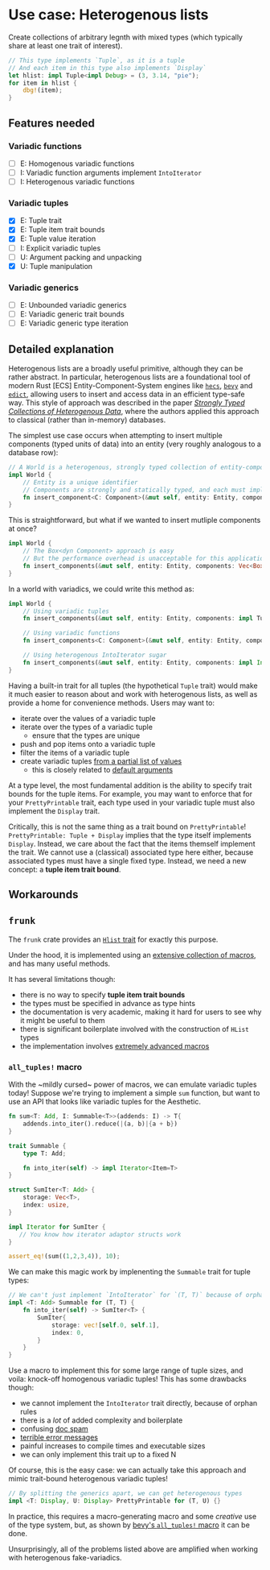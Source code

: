 # Use case: Heterogenous lists

Create collections of arbitrary legnth with mixed types (which typically share at least one trait of interest).

```rust
// This type implements `Tuple`, as it is a tuple
// And each item in this type also implements `Display`
let hlist: impl Tuple<impl Debug> = (3, 3.14, "pie");
for item in hlist {
    dbg!(item);
}
```

## Features needed

### Variadic functions

- [ ] E: Homogenous variadic functions
- [ ] I: Variadic function arguments implement `IntoIterator`
- [ ] I: Heterogenous variadic functions

### Variadic tuples

- [x] E: Tuple trait
- [x] E: Tuple item trait bounds
- [x] E: Tuple value iteration
- [ ] I: Explicit variadic tuples
- [ ] U: Argument packing and unpacking
- [x] U: Tuple manipulation

### Variadic generics

- [ ] E: Unbounded variadic generics
- [ ] E: Variadic generic trait bounds
- [ ] E: Variadic generic type iteration

## Detailed explanation

Heterogenous lists are a broadly useful primitive, although they can be rather abstract.
In particular, heterogenous lists are a foundational tool of modern Rust [ECS] Entity-Component-System engines like [`hecs`](https://docs.rs/hecs/latest/hecs/), [`bevy`](https://github.com/bevyengine/bevy) and [`edict`](https://github.com/zakarumych/edict), allowing users to insert and access data in an efficient type-safe way.
This style of approach was described in the paper [*Strongly Typed Collections of Heterogenous Data*](http://homepages.cwi.nl/~ralf/HList/), where the authors applied this approach to classical (rather than in-memory) databases.

The simplest use case occurs when attempting to insert multiple components (typed units of data) into an entity (very roughly analogous to a database row):

```rust
// A World is a heterogenous, strongly typed collection of entity-component data
impl World {
    // Entity is a unique identifier
    // Components are strongly and statically typed, and each must implement the `Component` trait
    fn insert_component<C: Component>(&mut self, entity: Entity, component: C) {}
}
```

This is straightforward, but what if we wanted to insert mutliple components at once?

```rust
impl World {
    // The Box<dyn Component> approach is easy
    // But the performance overhead is unacceptable for this application
    fn insert_components(&mut self, entity: Entity, components: Vec<Box dyn Component>) {}
}
```

In a world with variadics, we could write this method as:

```rust
impl World {
    // Using variadic tuples
    fn insert_components(&mut self, entity: Entity, components: impl Tuple<Item impl Component>) {}

    // Using variadic functions
    fn insert_components<C: Component>(&mut self, entity: Entity, components: ..*C>) {}

    // Using heterogenous IntoIterator sugar
    fn insert_components(&mut self, entity: Entity, components: impl IntoIterator<Item impl Component>>) {}
}
```

Having a built-in trait for all tuples (the hypothetical `Tuple` trait) would make it much easier to reason about and work with heterogenous lists, as well as provide a home for convenience methods.
Users may want to:

- iterate over the values of a variadic tuple
- iterate over the types of a variadic tuple
  - ensure that the types are unique
- push and pop items onto a variadic tuple
- filter the items of a variadic tuple
- create variadic tuples [from a partial list of values](https://docs.rs/frunk/latest/frunk/hlist/trait.LiftFrom.html)
  - this is closely related to [default arguments](https://internals.rust-lang.org/t/named-default-arguments-a-review-proposal-and-macro-implementation/8396)

At a type level, the most fundamental addition is the ability to specify trait bounds for the tuple items.
For example, you may want to enforce that for your `PrettyPrintable` trait, each type used in your variadic tuple must also implement the `Display` trait.

Critically, this is not the same thing as a trait bound on `PrettyPrintable`!
`PrettyPrintable: Tuple + Display` implies that the type itself implements `Display`.
Instead, we care about the fact that the items themself implement the trait.
We cannot use a (classical) associated type here either, because associated types must have a single fixed type.
Instead, we need a new concept: a **tuple item trait bound**.

## Workarounds

## `frunk`

The `frunk` crate provides an [`Hlist` trait](https://docs.rs/frunk/latest/frunk/hlist/trait.HList.html) for exactly this purpose.

Under the hood, it is implemented using an [extensive collection of macros](https://github.com/lloydmeta/frunk/blob/2b16d2cabdf0ce6ef40f92562ba5265f33eb72fa/core/src/macros.rs#L30), and has many useful methods.

It has several limitations though:

- there is no way to specify **tuple item trait bounds**
- the types must be specified in advance as type hints
- the documentation is very academic, making it hard for users to see why it might be useful to them
- there is significant boilerplate involved with the construction of `HList` types
- the implementation involves [extremely advanced macros](https://github.com/lloydmeta/frunk/blob/2b16d2cabdf0ce6ef40f92562ba5265f33eb72fa/core/src/macros.rs#L228)

### `all_tuples!` macro

With the ~mildly cursed~ power of macros, we can emulate variadic tuples today!
Suppose we're trying to implement a simple `sum` function, but want to use an API that looks like variadic tuples for the Aesthetic.

```rust
fn sum<T: Add, I: Summable<T>>(addends: I) -> T{
    addends.into_iter().reduce(|(a, b)|{a + b})
}

trait Summable {
    type T: Add;

    fn into_iter(self) -> impl Iterator<Item=T>
}

struct SumIter<T: Add> {
    storage: Vec<T>,
    index: usize,
}

impl Iterator for SumIter {
   // You know how iterator adaptor structs work
}

assert_eq!(sum((1,2,3,4)), 10);
```

We can make this magic work by implenenting the `Summable` trait for tuple types:

```rust
// We can't just implement `IntoIterator` for `(T, T)` because of orphan rules
impl <T: Add> Summable for (T, T) {
    fn into_iter(self) -> SumIter<T> {
        SumIter{
            storage: vec![self.0, self.1],
            index: 0,
        }
    }
}
```

Use a macro to implement this for some large range of tuple sizes, and voila: knock-off homogenous variadic tuples!
This has some drawbacks though:

- we cannot implement the `IntoIterator` trait directly, because of orphan rules
- there is a *lot* of added complexity and boilerplate
- confusing [doc spam](https://docs.rs/bevy/0.6/bevy/ecs/bundle/trait.Bundle.html#impl-Bundle-for-(C0%2C%20C1))
- [terrible error messages](https://github.com/bevyengine/bevy/issues/1519)
- painful increases to compile times and executable sizes
- we can only implement this trait up to a fixed N

Of course, this is the easy case: we can actually take this approach and mimic trait-bound heterogenous variadic tuples!

```rust
// By splitting the generics apart, we can get heterogenous types
impl <T: Display, U: Display> PrettyPrintable for (T, U) {}
```

In practice, this requires a macro-generating macro and some *creative* use of the type system, but, as shown by [bevy's `all_tuples!` macro](https://github.com/bevyengine/bevy/blob/032b0f4bac9d9d7ea9820b774d4a9124ae46e33b/crates/bevy_ecs/macros/src/lib.rs#L49) it can be done.

Unsurprisingly, all of the problems listed above are amplified when working with heterogenous fake-variadics.
